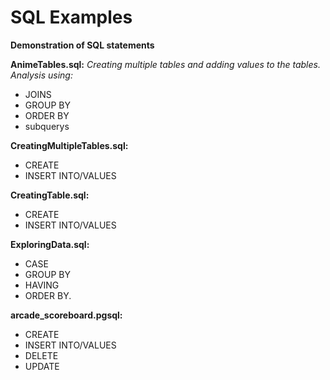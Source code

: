 # SQL Examples
**Demonstration of SQL statements**

**AnimeTables.sql:** 
*Creating multiple tables and adding values to the tables. Analysis using:*
- JOINS
- GROUP BY
- ORDER BY
- subquerys

**CreatingMultipleTables.sql:** 
- CREATE
- INSERT INTO/VALUES

**CreatingTable.sql:**
- CREATE
- INSERT INTO/VALUES

**ExploringData.sql:**
- CASE
- GROUP BY
- HAVING
- ORDER BY.

**arcade_scoreboard.pgsql:**
- CREATE
- INSERT INTO/VALUES
- DELETE
- UPDATE
